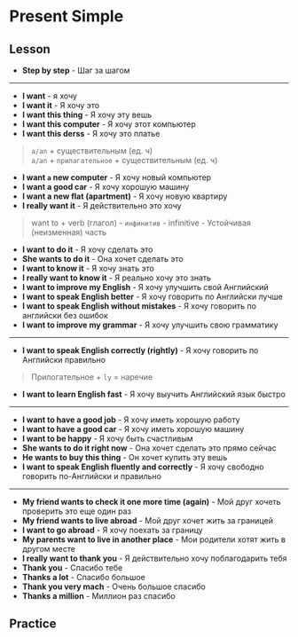 # Present Simple

## Lesson

- **Step by step** - Шаг за шагом

---------------------------------------

- **I want** - я хочу
- **I want it** - Я хочу это
- **I want this thing** - Я хочу эту вешь
- **I want this computer** - Я хочу этот компьютер
- **I want this derss** - Я хочу это платье

> `a/an` + существительным (ед. ч)  
  `a/an` + `прилагательное` + существительным (ед. ч)

- **I want `a` new computer** - Я хочу новый компьютер
- **I want a good car** - Я хочу хорошую машину
- **I want a new flat (apartment)** - Я хочу новую квартиру
- **I really want it** - Я действительно это хочу

> want to + verb (глагол) - `инфинитив` - infinitive - Устойчивая (неизменная) часть
 
- **I want to do it** - Я хочу сделать это
- **She wants to do it** - Она хочет сделать это
- **I want to know it** - Я хочу знать это
- **I really want to know it** - Я реально хочу это знать
- **I want to improve my English** - Я хочу улучшить свой Английский
- **I want to speak English better** - Я хочу говорить по Английски лучше
- **I want to speak English without mistakes** - Я хочу говорить по английски без ошибок
- **I want to improve my grammar** - Я хочу улучшить свою грамматику

---------------------------------------

- **I want to speak English correctly (rightly)** - Я хочу говорить по Английски правильно

> Прилогательное + `ly` = наречие

- **I want to learn English fast** - Я хочу выучить Английский язык быстро

---------------------------------------

- **I want to have a good job** - Я хочу иметь хорошую работу
- **I want to have a good car** - Я хочу иметь хорошую машину
- **I want to be happy** - Я хочу быть счастливым
- **She wants to do it right now** - Она хочет сделать это прямо сейчас
- **He wants to buy this thing** - Он хочет купить эту вешь
- **I want to speak English fluently and correctly** - Я хочу свободно говорить по-Английски и правильно

---------------------------------------

- **My friend wants to check it one more time (again)** - Мой друг хочеть проверить это еще один раз
- **My friend wants to live abroad** - Мой друг хочет жить за границей
- **I want to go abroad** - Я хочу поехать за границу
- **My parents want to live in another place** - Мои родители хотят жить в другом месте
- **I really want to thank you** - Я действительно хочу поблагодарить тебя
- **Thank you** - Спасибо тебе
- **Thanks a lot** - Спасибо большое
- **Thank you very mach** - Очень большое спасибо
- **Thanks a million** - Миллион раз спасибо

## Practice
